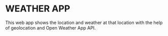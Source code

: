 <h1>WEATHER APP</h1>
This web app shows the location and weather at that location with the help of geolocation and Open Weather App API.
